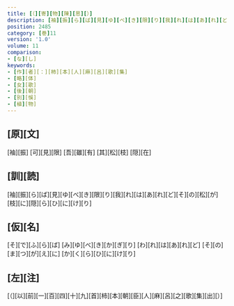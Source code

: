 ```yaml
---
title: [（][寄][物][陳][思][）]
description: [袖][振][ら][ば][見][ゆ][べ][き][限][り][我][れ][は][あ][れ][ど][そ][の][松][が][枝][に][隠][ら][ひ][に][け][り]
position: 2485
category: [巻]11
version: '1.0'
volume: 11
comparison:
- [な][し]
keywords:
- [作][者][：][柿][本][人][麻][呂][歌][集]
- [略][体]
- [女][歌]
- [後][朝]
- [別][悞]
- [植][物]
---
```


## [原][文]

[袖][振] [可][見][限] [吾][雖][有] [其][松][枝] [隠][在]

## [訓][読]

[袖][振][ら][ば][見][ゆ][べ][き][限][り][我][れ][は][あ][れ][ど][そ][の][松][が][枝][に][隠][ら][ひ][に][け][り]

## [仮][名]

[そ][で][ふ][ら][ば] [み][ゆ][べ][き][か][ぎ][り] [わ][れ][は][あ][れ][ど] [そ][の][ま][つ][が][え][に] [か][く][ら][ひ][に][け][り]

## [左][注]

[（][以][前][一][百][四][十][九][首][柿][本][朝][臣][人][麻][呂][之][歌][集][出][）]
